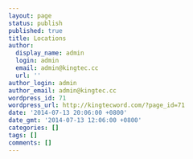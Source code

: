 ```yaml
---
layout: page
status: publish
published: true
title: Locations
author:
  display_name: admin
  login: admin
  email: admin@kingtec.cc
  url: ''
author_login: admin
author_email: admin@kingtec.cc
wordpress_id: 71
wordpress_url: http://kingtecword.com/?page_id=71
date: '2014-07-13 20:06:00 +0800'
date_gmt: '2014-07-13 12:06:00 +0800'
categories: []
tags: []
comments: []
---
```


